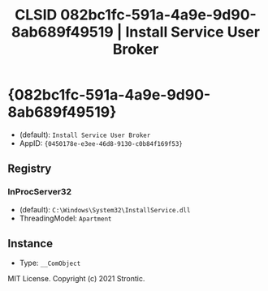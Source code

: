 ﻿---
title: "CLSID 082bc1fc-591a-4a9e-9d90-8ab689f49519 | Install Service User Broker"
excerpt: What is COM-Object CLSID 082bc1fc-591a-4a9e-9d90-8ab689f49519?
---

# {082bc1fc-591a-4a9e-9d90-8ab689f49519}

* (default): `Install Service User Broker`
* AppID: `{0450178e-e3ee-46d8-9130-c0b84f169f53}`

## Registry


### InProcServer32

* (default): `C:\Windows\System32\InstallService.dll`
* ThreadingModel: `Apartment`

## Instance

* Type: `__ComObject`

MIT License. Copyright (c) 2021 Strontic.


